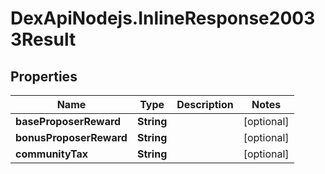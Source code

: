# DexApiNodejs.InlineResponse20033Result

## Properties

Name | Type | Description | Notes
------------ | ------------- | ------------- | -------------
**baseProposerReward** | **String** |  | [optional] 
**bonusProposerReward** | **String** |  | [optional] 
**communityTax** | **String** |  | [optional] 


